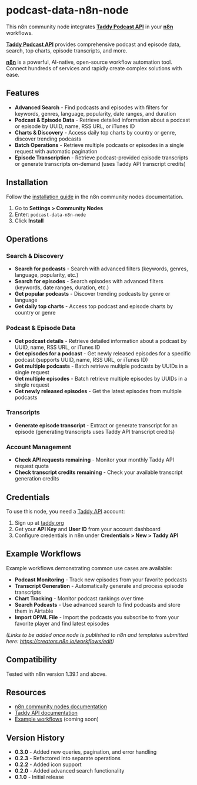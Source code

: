 # podcast-data-n8n-node

This n8n community node integrates **[Taddy Podcast API](https://taddy.org/developers/podcast-api)** in your **[n8n](https://n8n.io)** workflows.

**[Taddy Podcast API](https://taddy.org/developers/podcast-api)** provides comprehensive podcast and episode data, search, top charts, episode transcripts, and more.

**[n8n](https://n8n.io)** is a powerful, AI-native, open-source workflow automation tool. Connect hundreds of services and rapidly create complex solutions with ease.

## Features

- **Advanced Search** - Find podcasts and episodes with filters for keywords, genres, language, popularity, date ranges, and duration
- **Podcast & Episode Data** - Retrieve detailed information about a podcast or episode by UUID, name, RSS URL, or iTunes ID
- **Charts & Discovery** - Access daily top charts by country or genre, discover trending podcasts
- **Batch Operations** - Retrieve multiple podcasts or episodes in a single request with automatic pagination
- **Episode Transcription** - Retrieve podcast-provided episode transcripts or generate transcripts on-demand (uses Taddy API transcript credits)

## Installation

Follow the [installation guide](https://docs.n8n.io/integrations/community-nodes/installation/) in the n8n community nodes documentation.

1. Go to **Settings > Community Nodes**
2. Enter: `podcast-data-n8n-node`
3. Click **Install**

## Operations

### Search & Discovery
* **Search for podcasts** - Search with advanced filters (keywords, genres, language, popularity, etc.)
* **Search for episodes** - Search episodes with advanced filters (keywords, date ranges, duration, etc.)
* **Get popular podcasts** - Discover trending podcasts by genre or language
* **Get daily top charts** - Access top podcast and episode charts by country or genre

### Podcast & Episode Data
* **Get podcast details** - Retrieve detailed information about a podcast by UUID, name, RSS URL, or iTunes ID
* **Get episodes for a podcast** - Get newly released episodes for a specific podcast (supports UUID, name, RSS URL, or iTunes ID)
* **Get multiple podcasts** - Batch retrieve multiple podcasts by UUIDs in a single request
* **Get multiple episodes** - Batch retrieve multiple episodes by UUIDs in a single request
* **Get newly released episodes** - Get the latest episodes from multiple podcasts

### Transcripts
* **Generate episode transcript** - Extract or generate transcript for an episode (generating transcripts uses Taddy API transcript credits)

### Account Management
* **Check API requests remaining** - Monitor your monthly Taddy API request quota
* **Check transcript credits remaining** - Check your available transcript generation credits

## Credentials

To use this node, you need a [Taddy API](https://taddy.org) account:

1. Sign up at [taddy.org](https://taddy.org)
2. Get your **API Key** and **User ID** from your account dashboard
3. Configure credentials in n8n under **Credentials > New > Taddy API**

## Example Workflows

Example workflows demonstrating common use cases are available:
- **Podcast Monitoring** - Track new episodes from your favorite podcasts
- **Transcript Generation** - Automatically generate and process episode transcripts
- **Chart Tracking** - Monitor podcast rankings over time
- **Search Podcasts** - Use advanced search to find podcasts and store them in Airtable
- **Import OPML File** - Import the podcasts you subscribe to from your favorite player and find latest episodes

_(Links to be added once node is published to n8n and templates submitted here: https://creators.n8n.io/workflows/edit)_

## Compatibility

Tested with n8n version 1.39.1 and above.

## Resources

* [n8n community nodes documentation](https://docs.n8n.io/integrations/community-nodes/)
* [Taddy API documentation](https://taddy.org/developers/podcast-api)
* [Example workflows](https://n8n.io/workflows/) (coming soon)

## Version History

* **0.3.0** - Added new queries, pagination, and error handling
* **0.2.3** - Refactored into separate operations
* **0.2.2** - Added icon support
* **0.2.0** - Added advanced search functionality
* **0.1.0** - Initial release